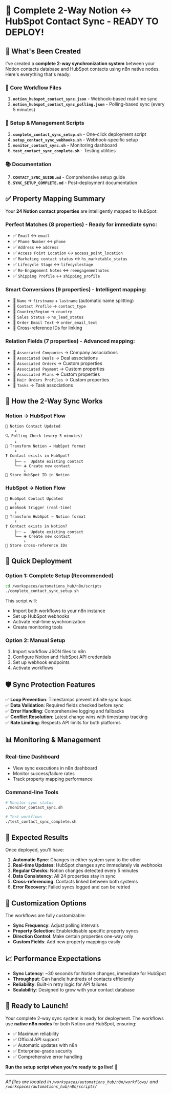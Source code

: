 # 🎉 Complete 2-Way Notion ↔ HubSpot Contact Sync - READY TO DEPLOY!

## 📁 What's Been Created

I've created a **complete 2-way synchronization system** between your Notion contacts database and HubSpot contacts using n8n native nodes. Here's everything that's ready:

### 🔧 Core Workflow Files

1. **`notion_hubspot_contact_sync.json`** - Webhook-based real-time sync
2. **`notion_hubspot_contact_sync_polling.json`** - Polling-based sync (every 5 minutes)

### 🚀 Setup & Management Scripts

3. **`complete_contact_sync_setup.sh`** - One-click deployment script
4. **`setup_contact_sync_webhooks.sh`** - Webhook-specific setup
5. **`monitor_contact_sync.sh`** - Monitoring dashboard
6. **`test_contact_sync_complete.sh`** - Testing utilities

### 📚 Documentation

7. **`CONTACT_SYNC_GUIDE.md`** - Comprehensive setup guide
8. **`SYNC_SETUP_COMPLETE.md`** - Post-deployment documentation

## ✅ Property Mapping Summary

Your **24 Notion contact properties** are intelligently mapped to HubSpot:

### Perfect Matches (8 properties) - Ready for immediate sync:
- ✅ `Email` ↔ `email`
- ✅ `Phone Number` ↔ `phone`  
- ✅ `Address` ↔ `address`
- ✅ `Access Point Location` ↔ `access_point_location`
- ✅ `Marketing contact status` ↔ `hs_marketable_status`
- ✅ `Lifecycle Stage` ↔ `lifecyclestage`
- ✅ `Re-Engagement Notes` ↔ `reengagementnotes`
- ✅ `Shipping Profile` ↔ `shipping_profile`

### Smart Conversions (9 properties) - Intelligent mapping:
- 🔄 `Name` → `firstname` + `lastname` (automatic name splitting)
- 🔄 `Contact Profile` → `contact_type`
- 🔄 `Country/Region` → `country`
- 🔄 `Sales Status` → `hs_lead_status`
- 🔄 `Order Email Text` → `order_email_text`
- 🔄 Cross-reference IDs for linking

### Relation Fields (7 properties) - Advanced mapping:
- 🔗 `Associated Companies` → Company associations
- 🔗 `Associated Deals` → Deal associations
- 🔗 `Associated Orders` → Custom properties
- 🔗 `Associated Payment` → Custom properties
- 🔗 `Associated Plans` → Custom properties
- 🔗 `Hair Orders Profiles` → Custom properties
- 🔗 `Tasks` → Task associations

## 🎯 How the 2-Way Sync Works

### Notion → HubSpot Flow
```
📝 Notion Contact Updated
    ↓
🔍 Polling Check (every 5 minutes)
    ↓
🔄 Transform Notion → HubSpot format
    ↓
❓ Contact exists in HubSpot?
    ├── ✏️  Update existing contact
    └── ➕ Create new contact
        ↓
🔗 Store HubSpot ID in Notion
```

### HubSpot → Notion Flow
```
📱 HubSpot Contact Updated
    ↓
🎯 Webhook trigger (real-time)
    ↓
🔄 Transform HubSpot → Notion format
    ↓
❓ Contact exists in Notion?
    ├── ✏️  Update existing contact
    └── ➕ Create new contact
        ↓
🔗 Store cross-reference IDs
```

## 🚀 Quick Deployment

### Option 1: Complete Setup (Recommended)
```bash
cd /workspaces/automations_hub/n8n/scripts
./complete_contact_sync_setup.sh
```
This script will:
- Import both workflows to your n8n instance
- Set up HubSpot webhooks
- Activate real-time synchronization
- Create monitoring tools

### Option 2: Manual Setup
1. Import workflow JSON files to n8n
2. Configure Notion and HubSpot API credentials
3. Set up webhook endpoints
4. Activate workflows

## 🛡️ Sync Protection Features

✅ **Loop Prevention**: Timestamps prevent infinite sync loops  
✅ **Data Validation**: Required fields checked before sync  
✅ **Error Handling**: Comprehensive logging and fallbacks  
✅ **Conflict Resolution**: Latest change wins with timestamp tracking  
✅ **Rate Limiting**: Respects API limits for both platforms  

## 📊 Monitoring & Management

### Real-time Dashboard
- View sync executions in n8n dashboard
- Monitor success/failure rates
- Track property mapping performance

### Command-line Tools
```bash
# Monitor sync status
./monitor_contact_sync.sh

# Test workflows
./test_contact_sync_complete.sh
```

## 🎯 Expected Results

Once deployed, you'll have:

1. **Automatic Sync**: Changes in either system sync to the other
2. **Real-time Updates**: HubSpot changes sync immediately via webhooks
3. **Regular Checks**: Notion changes detected every 5 minutes
4. **Data Consistency**: All 24 properties stay in sync
5. **Cross-referencing**: Contacts linked between both systems
6. **Error Recovery**: Failed syncs logged and can be retried

## 🔧 Customization Options

The workflows are fully customizable:
- **Sync Frequency**: Adjust polling intervals
- **Property Selection**: Enable/disable specific property syncs
- **Direction Control**: Make certain properties one-way only
- **Custom Fields**: Add new property mappings easily

## 📈 Performance Expectations

- **Sync Latency**: ~30 seconds for Notion changes, immediate for HubSpot
- **Throughput**: Can handle hundreds of contacts efficiently
- **Reliability**: Built-in retry logic for API failures
- **Scalability**: Designed to grow with your contact database

## 🎉 Ready to Launch!

Your complete 2-way sync system is ready for deployment. The workflows use **native n8n nodes** for both Notion and HubSpot, ensuring:

- ✅ Maximum reliability
- ✅ Official API support  
- ✅ Automatic updates with n8n
- ✅ Enterprise-grade security
- ✅ Comprehensive error handling

**Run the setup script when you're ready to go live!** 🚀

---

*All files are located in `/workspaces/automations_hub/n8n/workflows/` and `/workspaces/automations_hub/n8n/scripts/`*
